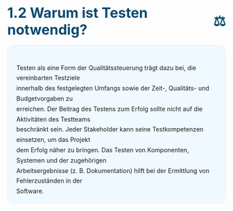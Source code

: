 <h1 style="font-size:2rem;font-weight:700;margin-bottom:1rem;color:#0c4a6e;display:flex;align-items:center;gap:0.5rem;">1.2 Warum ist Testen notwendig? <span>⚖️</span></h1>

<div style="background:#f0f9ff;border:1px solid #e0f2fe;border-radius:1rem;padding:1rem 1.25rem;white-space:pre-line;line-height:1.7;">
Testen als eine Form der Qualitätssteuerung trägt dazu bei, die vereinbarten Testziele
innerhalb des festgelegten Umfangs sowie der Zeit-, Qualitäts- und Budgetvorgaben zu
erreichen. Der Beitrag des Testens zum Erfolg sollte nicht auf die Aktivitäten des Testteams
beschränkt sein. Jeder Stakeholder kann seine Testkompetenzen einsetzen, um das Projekt
dem Erfolg näher zu bringen. Das Testen von Komponenten, Systemen und der zugehörigen
Arbeitsergebnisse (z. B. Dokumentation) hilft bei der Ermittlung von Fehlerzuständen in der
Software.
</div>
